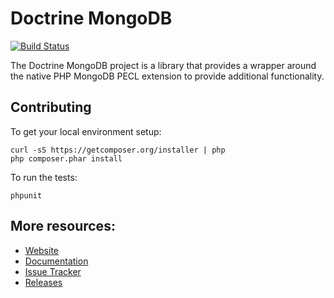# Doctrine MongoDB

[![Build Status](https://secure.travis-ci.org/doctrine/mongodb.png?branch=master)](http://travis-ci.org/doctrine/mongodb)

The Doctrine MongoDB project is a library that provides a wrapper around the native PHP MongoDB PECL extension to provide additional functionality.

## Contributing

To get your local environment setup:

	curl -sS https://getcomposer.org/installer | php
	php composer.phar install

To run the tests:

	phpunit

## More resources:

* [Website](http://www.doctrine-project.org)
* [Documentation](http://docs.doctrine-project.org/projects/doctrine-mongodb-odm/en/latest/index.html)
* [Issue Tracker](https://github.com/doctrine/mongodb/issues)
* [Releases](https://github.com/doctrine/mongodb/releases)
